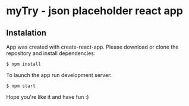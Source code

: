 # myTry - json placeholder react app

## Instalation
App was created with create-react-app. Please download or clone the repository
and install dependencies:
````
$ npm install
````
To launch the app run development server:
````
$ npm start
````
Hope you're like it and have fun :)